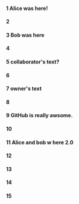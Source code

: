 #### 1 Alice was here!
#### 2
#### 3 Bob was here
#### 4
#### 5 collaborator's text?
#### 6
#### 7 owner's text
#### 8
#### 9 GitHub is really awsome. 
#### 10
#### 11 Alice and bob w here 2.0 
#### 12
#### 13
#### 14
#### 15